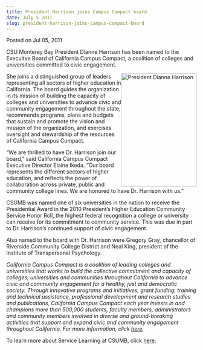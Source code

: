 ```yaml
---
title: President Harrison joins Campus Compact board
date: July 5 2011
slug: president-harrison-joins-campus-compact-board
---
```


  



<span class="date">Posted on Jul 05, 2011    </span>
<p>CSU Monterey Bay President Dianne Harrison has been named to the
Execuitve Board of California Campus Compact, a coalition of
colleges and universities committed to civic engagement.</p>
<p><img alt="President Dianne Harrison" src="https://news.csumb.edu/sites/default/files/65/attachments/news/images/harrison1_approved_sm_0.jpg" style="float:right; width:200px; height:300px">She joins a
distinguished group of leaders representing all sectors of higher
education in California. The board guides the organization in its
mission of building the capacity of colleges and universities to
advance civic and community engagement throughout the state,
recommends programs, plans and budgets that sustain and promote the
vision and mission of the organization, and exercises oversight and
stewardship of the resources of California Campus Compact.</img></p>
<p>&#x201C;We are thrilled to have Dr. Harrison join our board,&#x201D; said
California Campus Compact Executive Director Elaine Ikeda. &#x201C;Our
board represents the different sectors of higher education, and
reflects the power of collaboration across private, public and
community college lines. We are honored to have Dr. Harrison with
us.&#x201D;</p>
<p>CSUMB was named one of six universities in the nation to receive
the Presidential Award in the 2010 President&#x2019;s Higher Education
Community Service Honor Roll, the highest federal recognition a
college or university can receive for its commitment to community
service. This was due in part to Dr. Harrison&#x2019;s continued support
of civic engagement.</p>
<p>Also named to the board with Dr. Harrison were Gregory Gray,
chancellor of Riverside Community College District and Neal King,
president of the Institute of Transpersonal Psychology.</p>
<p class="small"><em>California Campus Compact is a coalition of
leading colleges and universities that works to build the
collective commitment and capacity of colleges, universities and
communities throughout California to advance civic and community
engagement for a healthy, just and democratic society. Through
innovative programs and initiatives, grant funding, training and
technical assistance, professional development and research studies
and publications, California Campus Compact each year invests in
and champions more than 500,000 students, faculty members,
administrators and community members involved in diverse and
ground-breaking activities that support and expand civic and
community engagement throughout California. For more information,
click <a href="www.cacampuscompact.org..html" rel="nofollow">here</a>.</em></p>
<p>To learn more about Service Learning at CSUMB, click <a href="https://service.csumb.edu/" rel="nofollow">here</a>.<br>
&#xA0;</br></p>





 

